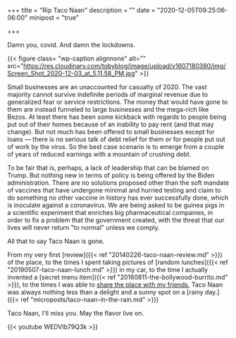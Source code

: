 +++
title = "Rip Taco Naan"
description = ""
date = "2020-12-05T09:25:06-06:00"
minipost = "true"

+++

Damn you, covid. And damn the lockdowns.

{{< figure class= "wp-caption alignnone" alt="" src="https://res.cloudinary.com/tobyblog/image/upload/v1607180380/img/Screen_Shot_2020-12-03_at_5.11.58_PM.jpg" >}}

Small businesses are an unaccounted for casualty of 2020. The vast majority cannot survive indefinite periods of marginal revenue due to generalized fear or service restrictions. The money that would have gone to them are instead funneled to large businesses and the mega-rich like Bezos. At least there has been some kickback with regards to people being put out of their homes because of an inability to pay rent (and that may change). But not much has been offered to small businesses except for loans — there is no serious talk of debt relief for them or for people put out of work by the virus. So the best case scenario is to emerge from a couple of years of reduced earnings with a mountain of crushing debt. 

To be fair that is, perhaps, a lack of leadership that can be blamed on Trump. But nothing new in terms of policy is being offered by the Biden administration. There are no  solutions proposed other than the soft mandate of vaccines that have undergone minimal and hurried testing and claim to do something no other vaccine in history has ever successfully done, which is inoculate against a coronavirus. We are being asked to be guinea pigs in a scientific experiment that enriches big pharmaceutical companies, in order to fix a problem that the government created, with the threat that our lives will never return "to normal" unless we comply.

All that to say Taco Naan is gone. 

From my very first [review]({{< ref "20140226-taco-naan-review.md" >}}) of the place, to the times I spent taking pictures of [random lunches]({{< ref "20190507-taco-naan-lunch.md" >}}) in my car, to the time I actually invented a [secret menu item]({{< ref "20160811-the-bollywood-burrito.md" >}}), to the times I was able to [share the place with my friends](http://www.reviewtheworld.com/2015/03/texas-taco-challenge-taco-naan-vs-fuel.html), Taco Naan was always nothing less than a delight and a sunny spot on a [rainy day.]({{< ref "microposts/taco-naan-in-the-rain.md" >}})

Taco Naan, I'll miss you. May the flavor live on.

{{< youtube WEDVIb79Q3k >}}
